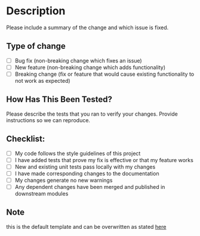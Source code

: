 # Description

Please include a summary of the change and which issue is fixed. 
## Type of change

- [ ] Bug fix (non-breaking change which fixes an issue)
- [ ] New feature (non-breaking change which adds functionality)
- [ ] Breaking change (fix or feature that would cause existing functionality to not work as expected)

## How Has This Been Tested?

Please describe the tests that you ran to verify your changes. Provide instructions so we can reproduce. 
## Checklist:

- [ ] My code follows the style guidelines of this project
- [ ] I have added tests that prove my fix is effective or that my feature works
- [ ] New and existing unit tests pass locally with my changes
- [ ] I have made corresponding changes to the documentation
- [ ] My changes generate no new warnings
- [ ] Any dependent changes have been merged and published in downstream modules

## Note 
this is the default template and can be overwritten as stated [here](https://docs.github.com/en/communities/setting-up-your-project-for-healthy-contributions/creating-a-default-community-health-file)